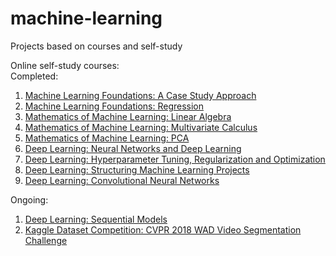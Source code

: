 # machine-learning
Projects based on courses and self-study

Online self-study courses:  
Completed:
1. [Machine Learning Foundations: A Case Study Approach](https://www.coursera.org/learn/ml-foundations/home/welcome)
2. [Machine Learning Foundations: Regression](https://www.coursera.org/learn/ml-regression/home/welcome)
3. [Mathematics of Machine Learning: Linear Algebra](https://www.coursera.org/learn/linear-algebra-machine-learning/home/welcome)
4. [Mathematics of Machine Learning: Multivariate Calculus](https://www.coursera.org/learn/multivariate-calculus-machine-learning/home/welcome)
5. [Mathematics of Machine Learning: PCA](https://www.coursera.org/learn/pca-machine-learning/home/welcome)
6. [Deep Learning: Neural Networks and Deep Learning](https://www.coursera.org/learn/neural-networks-deep-learning/home/welcome)
7. [Deep Learning: Hyperparameter Tuning, Regularization and Optimization](https://www.coursera.org/learn/deep-neural-network/home/welcome)
8. [Deep Learning: Structuring Machine Learning Projects](https://www.coursera.org/learn/machine-learning-projects/home/welcome)
9. [Deep Learning: Convolutional Neural Networks](https://www.coursera.org/learn/convolutional-neural-networks/home/welcome)

Ongoing:
1. [Deep Learning: Sequential Models](https://www.coursera.org/learn/nlp-sequence-models/home/welcome)
2. [Kaggle Dataset Competition: CVPR 2018 WAD Video Segmentation Challenge](https://www.kaggle.com/c/cvpr-2018-autonomous-driving)
